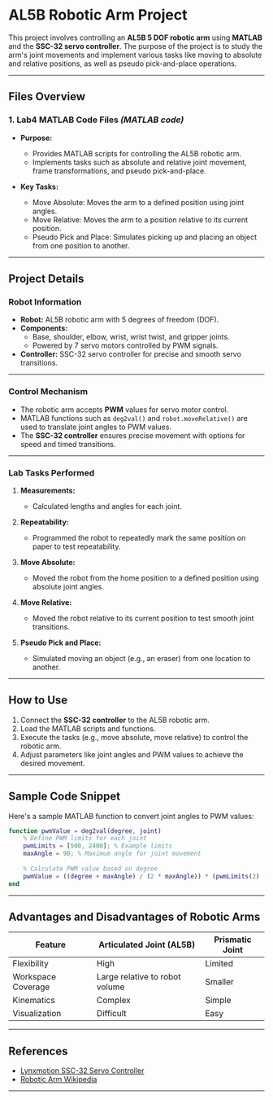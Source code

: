 
# AL5B Robotic Arm Project

This project involves controlling an **AL5B 5 DOF robotic arm** using **MATLAB** and the **SSC-32 servo controller**. The purpose of the project is to study the arm's joint movements and implement various tasks like moving to absolute and relative positions, as well as pseudo pick-and-place operations.

---

## **Files Overview**

### **1. Lab4 MATLAB Code Files** *(MATLAB code)*
- **Purpose:** 
  - Provides MATLAB scripts for controlling the AL5B robotic arm.
  - Implements tasks such as absolute and relative joint movement, frame transformations, and pseudo pick-and-place.

- **Key Tasks:** 
  - Move Absolute: Moves the arm to a defined position using joint angles.
  - Move Relative: Moves the arm to a position relative to its current position.
  - Pseudo Pick and Place: Simulates picking up and placing an object from one position to another.

---

## **Project Details**

### **Robot Information**
- **Robot:** AL5B robotic arm with 5 degrees of freedom (DOF).
- **Components:** 
  - Base, shoulder, elbow, wrist, wrist twist, and gripper joints.
  - Powered by 7 servo motors controlled by PWM signals.
- **Controller:** SSC-32 servo controller for precise and smooth servo transitions.

---

### **Control Mechanism**
- The robotic arm accepts **PWM** values for servo motor control.
- MATLAB functions such as `deg2val()` and `robot.moveRelative()` are used to translate joint angles to PWM values.
- The **SSC-32 controller** ensures precise movement with options for speed and timed transitions.

---

### **Lab Tasks Performed**
1. **Measurements:**  
   - Calculated lengths and angles for each joint.
   
2. **Repeatability:**  
   - Programmed the robot to repeatedly mark the same position on paper to test repeatability.

3. **Move Absolute:**  
   - Moved the robot from the home position to a defined position using absolute joint angles.

4. **Move Relative:**  
   - Moved the robot relative to its current position to test smooth joint transitions.

5. **Pseudo Pick and Place:**  
   - Simulated moving an object (e.g., an eraser) from one location to another.

---

## **How to Use**
1. Connect the **SSC-32 controller** to the AL5B robotic arm.
2. Load the MATLAB scripts and functions.
3. Execute the tasks (e.g., move absolute, move relative) to control the robotic arm.
4. Adjust parameters like joint angles and PWM values to achieve the desired movement.

---

## **Sample Code Snippet**
Here's a sample MATLAB function to convert joint angles to PWM values:

```matlab
function pwmValue = deg2val(degree, joint)
    % Define PWM limits for each joint
    pwmLimits = [500, 2400]; % Example limits
    maxAngle = 90; % Maximum angle for joint movement
    
    % Calculate PWM value based on degree
    pwmValue = ((degree + maxAngle) / (2 * maxAngle)) * (pwmLimits(2) - pwmLimits(1)) + pwmLimits(1);
end
```

---

## **Advantages and Disadvantages of Robotic Arms**
| Feature             | Articulated Joint (AL5B)                | Prismatic Joint                      |
|---------------------|------------------------------------------|---------------------------------------|
| Flexibility         | High                                    | Limited                              |
| Workspace Coverage  | Large relative to robot volume           | Smaller                              |
| Kinematics          | Complex                                 | Simple                               |
| Visualization       | Difficult                               | Easy                                 |

---

## **References**
- [Lynxmotion SSC-32 Servo Controller](http://www.robotshop.com/en/lynxmotion-ssc-32-servo-controller.html)
- [Robotic Arm Wikipedia](https://en.wikipedia.org/wiki/Robotic_arm)

---
